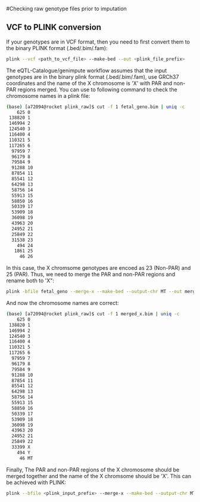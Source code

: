 
#Checking raw genotype files prior to imputation

## VCF to PLINK conversion

If your genotypes are in VCF format, then you need to first convert them to the binary PLINK format (.bed/.bim/.fam):

```bash
plink --vcf <path_to_vcf_file> --make-bed --out <plink_file_prefix>

```
The eQTL-Catalogue/genimpute workflow assumes that the input genotypes are in the binary plink format (.bed/.bim/.fam),
use GRCh37 coordinates and the name of the X chromosome is 'X' with PAR and non-PAR regions merged. You can use to following command to check the chromosome names in a plink file:

```bash
(base) [a72094@rocket plink_raw]$ cut -f 1 fetal_geno.bim | uniq -c
    625 0
 138820 1
 146994 2
 124540 3
 116400 4
 110321 5
 117265 6
  97959 7
  96179 8
  79584 9
  91288 10
  87854 11
  85541 12
  64298 13
  58756 14
  55913 15
  58850 16
  50339 17
  53909 18
  36098 19
  43963 20
  24952 21
  25849 22
  31538 23
    494 24
   1861 25
     46 26
```

In this case, the X chromsome genotypes are encoed as 23 (Non-PAR) and 25 (PAR). Thus, we need to merge the PAR and non-PAR regions and rename both to 'X":

```bash
plink -bfile fetal_geno --merge-x --make-bed --output-chr MT --out merged_x
```

And now the chromosome names are correct:

```bash
(base) [a72094@rocket plink_raw]$ cut -f 1 merged_x.bim | uniq -c
    625 0
 138820 1
 146994 2
 124540 3
 116400 4
 110321 5
 117265 6
  97959 7
  96179 8
  79584 9
  91288 10
  87854 11
  85541 12
  64298 13
  58756 14
  55913 15
  58850 16
  50339 17
  53909 18
  36098 19
  43963 20
  24952 21
  25849 22
  33399 X
    494 Y
     46 MT
```

Finally, The PAR and non-PAR regions of the X chromosome should be merged together and the name of the X chromsome should be 'X'. This can be achieved with PLINK:
```bash
plink --bfile <plink_input_prefix> --merge-x --make-bed --output-chr MT --out <plink_output_prefix>
```
